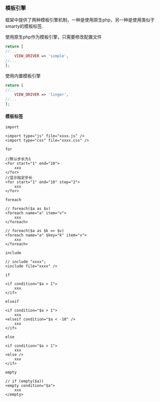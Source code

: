 ### 模板引擎

框架中提供了两种模板引擎机制，一种是使用原生php，另一种是使用类似于smarty的模板标签.

使用原生php作为模板引擎，只需要修改配置文件

```php
return [
//...
    VIEW_DRIVER => 'simple',
//...
];
```

使用内置模板引擎

```php
return [
//...
    VIEW_DRIVER => 'linger',
//...
];
```

#### 模板标签

`import`

```
<import type="js" file="xxxx.js" />
<import type="css" file="xxxx.css" />

```

`for`
```
//默认步长为1
<for start="1" end="10">
    xxx
</for>
//显示指定步长
<for start="1" end="10" step="2">
    xxx
</for>
```

`foreach`
```
// foreach($a as $v) 
<foreach name="a" item="v">
    xxx
</foreach>

// foreach($a as $k => $v)
<foreach name="a" $key="k" item="v">
    xxx
</foreach>
```

`include`
```
// include "xxxx";
<include file="xxxx" />
```

`if`
```
<if condition="$a > 1">
    xxx
</if>
```

`elseif`
```
<if condition="$a > 1">
    xxx
<elseif condition="$a < -10" />
    xxx
</if>
```

`else`
```
<if condition="$a > 1">
    xxx
<else />
    xxx
</if>
```

`empty`
```
// if (empty($a)) 
<empty condition="$a">
    xxx
</empty>
```